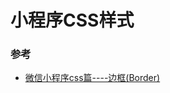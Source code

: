 # 小程序CSS样式

### 参考
* [微信小程序css篇----边框(Border)](http://blog.csdn.net/qq_32067045/article/details/53939351)